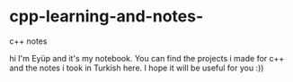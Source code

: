 # cpp-learning-and-notes-
c++ notes 

hi I'm Eyüp and it's my notebook. 
You can find the projects i made for c++ and the notes i took in Turkish here. I hope it will be useful for you :))
